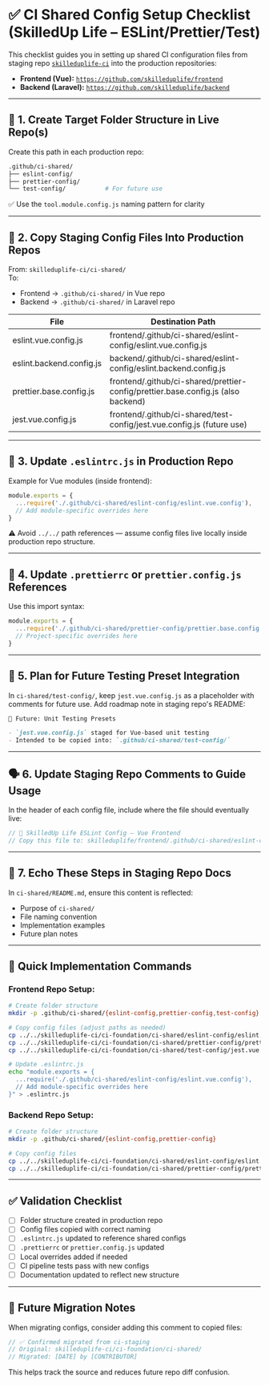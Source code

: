 # ✅ CI Shared Config Setup Checklist (SkilledUp Life – ESLint/Prettier/Test)

This checklist guides you in setting up shared CI configuration files from staging repo [`skilleduplife-ci`](https://github.com/jerryagenyi/skilleduplife-ci) into the production repositories:

- **Frontend (Vue):** [`https://github.com/skilleduplife/frontend`](https://github.com/skilleduplife/frontend)
- **Backend (Laravel):** [`https://github.com/skilleduplife/backend`](https://github.com/skilleduplife/backend)

---

## 📁 1. Create Target Folder Structure in Live Repo(s)

Create this path in each production repo:

```bash
.github/ci-shared/
├── eslint-config/
├── prettier-config/
└── test-config/           # For future use
```

✅ Use the `tool.module.config.js` naming pattern for clarity

---

## 📄 2. Copy Staging Config Files Into Production Repos

From: `skilleduplife-ci/ci-shared/`  
To:
- Frontend → `.github/ci-shared/` in Vue repo
- Backend → `.github/ci-shared/` in Laravel repo

| File                         | Destination Path                                                                   |
|-----------------------------|-------------------------------------------------------------------------------------|
| eslint.vue.config.js        | frontend/.github/ci-shared/eslint-config/eslint.vue.config.js                      |
| eslint.backend.config.js    | backend/.github/ci-shared/eslint-config/eslint.backend.config.js                   |
| prettier.base.config.js     | frontend/.github/ci-shared/prettier-config/prettier.base.config.js (also backend)  |
| jest.vue.config.js          | frontend/.github/ci-shared/test-config/jest.vue.config.js (future use)             |

---

## 🧠 3. Update `.eslintrc.js` in Production Repo

Example for Vue modules (inside frontend):

```js
module.exports = {
  ...require('./.github/ci-shared/eslint-config/eslint.vue.config'),
  // Add module-specific overrides here
}
```

⚠️ Avoid `../../` path references — assume config files live locally inside production repo structure.

---

## 🎨 4. Update `.prettierrc` or `prettier.config.js` References

Use this import syntax:

```js
module.exports = {
  ...require('./.github/ci-shared/prettier-config/prettier.base.config'),
  // Project-specific overrides here
}
```

---

## 🧪 5. Plan for Future Testing Preset Integration

In `ci-shared/test-config/`, keep `jest.vue.config.js` as a placeholder with comments for future use. Add roadmap note in staging repo's README:

```md
🧪 Future: Unit Testing Presets

- `jest.vue.config.js` staged for Vue-based unit testing
- Intended to be copied into: `.github/ci-shared/test-config/`
```

---

## 🗣️ 6. Update Staging Repo Comments to Guide Usage

In the header of each config file, include where the file should eventually live:

```js
// 🔧 SkilledUp Life ESLint Config – Vue Frontend
// Copy this file to: skilleduplife/frontend/.github/ci-shared/eslint-config/
```

---

## 📢 7. Echo These Steps in Staging Repo Docs

In `ci-shared/README.md`, ensure this content is reflected:
- Purpose of `ci-shared/`
- File naming convention
- Implementation examples
- Future plan notes

---

## 🚀 Quick Implementation Commands

### Frontend Repo Setup:
```bash
# Create folder structure
mkdir -p .github/ci-shared/{eslint-config,prettier-config,test-config}

# Copy config files (adjust paths as needed)
cp ../../skilleduplife-ci/ci-foundation/ci-shared/eslint-config/eslint.vue.config.js .github/ci-shared/eslint-config/
cp ../../skilleduplife-ci/ci-foundation/ci-shared/prettier-config/prettier.base.config.js .github/ci-shared/prettier-config/
cp ../../skilleduplife-ci/ci-foundation/ci-shared/test-config/jest.vue.config.js .github/ci-shared/test-config/

# Update .eslintrc.js
echo "module.exports = {
  ...require('./.github/ci-shared/eslint-config/eslint.vue.config'),
  // Add module-specific overrides here
}" > .eslintrc.js
```

### Backend Repo Setup:
```bash
# Create folder structure
mkdir -p .github/ci-shared/{eslint-config,prettier-config}

# Copy config files
cp ../../skilleduplife-ci/ci-foundation/ci-shared/eslint-config/eslint.backend.config.js .github/ci-shared/eslint-config/
cp ../../skilleduplife-ci/ci-foundation/ci-shared/prettier-config/prettier.base.config.js .github/ci-shared/prettier-config/
```

---

## ✅ Validation Checklist

- [ ] Folder structure created in production repo
- [ ] Config files copied with correct naming
- [ ] `.eslintrc.js` updated to reference shared configs
- [ ] `.prettierrc` or `prettier.config.js` updated
- [ ] Local overrides added if needed
- [ ] CI pipeline tests pass with new configs
- [ ] Documentation updated to reflect new structure

---

## 🔄 Future Migration Notes

When migrating configs, consider adding this comment to copied files:
```js
// ✅ Confirmed migrated from ci-staging
// Original: skilleduplife-ci/ci-foundation/ci-shared/
// Migrated: [DATE] by [CONTRIBUTOR]
```

This helps track the source and reduces future repo diff confusion. 